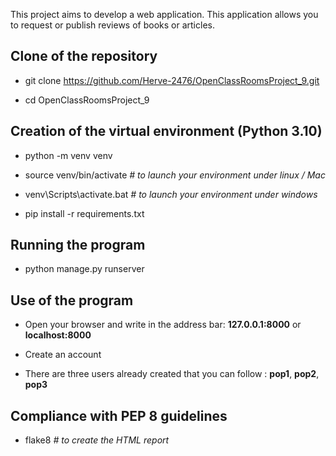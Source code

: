 This project aims to develop a web application. This application allows you to request or publish reviews of books or articles.

## Clone of the repository

* git clone https://github.com/Herve-2476/OpenClassRoomsProject_9.git

* cd OpenClassRoomsProject_9


## Creation of the virtual environment (Python 3.10)
 
* python -m venv venv

* source venv/bin/activate *# to launch your environment under linux / Mac*

* venv\Scripts\activate.bat *# to launch your environment under windows*

* pip install -r requirements.txt


## Running the program

* python manage.py runserver 

## Use of the program

* Open your browser and write in the address bar: __127.0.0.1:8000__ or __localhost:8000__

* Create an account

* There are three users already created that you can follow : __pop1__, __pop2__, __pop3__

## Compliance with PEP 8 guidelines

* flake8 *# to create the HTML report*